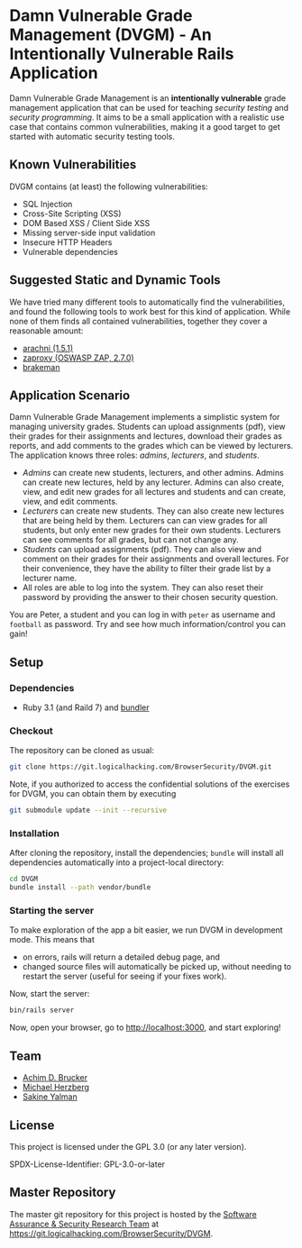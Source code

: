 # Damn Vulnerable Grade Management (DVGM) - An Intentionally Vulnerable Rails Application

Damn Vulnerable Grade Management is an **intentionally vulnerable** grade
management application that can be used for teaching *security testing* and
*security programming*. It aims to be a small application with a realistic use
case that contains common vulnerabilities, making it a good target to get
started with automatic security testing tools.

## Known Vulnerabilities

DVGM contains (at least) the following vulnerabilities:

* SQL Injection
* Cross-Site Scripting (XSS)
* DOM Based XSS / Client Side XSS
* Missing server-side input validation
* Insecure HTTP Headers
* Vulnerable dependencies

## Suggested Static and Dynamic Tools

We have tried many different tools to automatically find the vulnerabilities,
and found the following tools to work best for this kind of application. While
none of them finds all contained vulnerabilities, together they cover a
reasonable amount:

* [arachni (1.5.1)](https://github.com/Arachni/arachni)
* [zaproxy (OSWASP ZAP, 2.7.0)](https://github.com/zaproxy/zaproxy)
* [brakeman](https://github.com/presidentbeef/brakeman)

## Application Scenario

Damn Vulnerable Grade Management implements a simplistic system for managing
university grades. Students can upload assignments (pdf), view their grades for
their assignments and lectures, download their grades as reports, and add
comments to the grades which can be viewed by lecturers. The application knows
three roles: *admins*, *lecturers*, and *students*.

* *Admins* can create new students, lecturers, and other admins. Admins can
  create new lectures, held by any lecturer. Admins can also create, view, and
  edit new grades for all lectures and students and can create, view, and edit
  comments.
* *Lecturers* can create new students. They can also create new lectures that
  are being held by them. Lecturers can can view grades for all students, but
  only enter new grades for their own students. Lecturers can see comments for
  all grades, but can not change any.
* *Students* can upload assignments (pdf). They can also view and comment on
  their grades for their assignments and overall lectures. For their
  convenience, they have the ability to filter their grade list by a lecturer
  name.
* All roles are able to log into the system. They can also reset their password
  by providing the answer to their chosen security question.

You are Peter, a student and you can log in with `peter` as username and
`football` as password. Try and see how much information/control you can gain!

## Setup

### Dependencies

* Ruby 3.1 (and Raild 7) and [bundler](https://github.com/bundler/bundler)

### Checkout

The repository can be cloned as usual:

``` sh
git clone https://git.logicalhacking.com/BrowserSecurity/DVGM.git
```

Note, if you authorized to access the confidential solutions of the
exercises for DVGM, you can obtain them by executing

``` sh
git submodule update --init --recursive
```

### Installation

After cloning the repository, install the dependencies; `bundle` will install
all dependencies automatically into a project-local directory:

```bash
cd DVGM
bundle install --path vendor/bundle
```

### Starting the server

To make exploration of the app a bit easier, we run DVGM in development mode.
This means that

* on errors, rails will return a detailed debug page, and
* changed source files will automatically be picked up, without needing to
  restart the server (useful for seeing if your fixes work).

Now, start the server:

```bash
bin/rails server
```

Now, open your browser, go to <http://localhost:3000>, and start exploring!

## Team

* [Achim D. Brucker](https://www.brucker.ch/)
* [Michael Herzberg](https://www.mherzberg.de/)
* [Sakine Yalman](http://emps.exeter.ac.uk/computer-science/staff/sy359)

## License

This project is licensed under the GPL 3.0 (or any later version).

SPDX-License-Identifier: GPL-3.0-or-later

## Master Repository

The master git repository for this project is hosted by the [Software
Assurance & Security Research Team](https://logicalhacking.com) at
<https://git.logicalhacking.com/BrowserSecurity/DVGM>.
